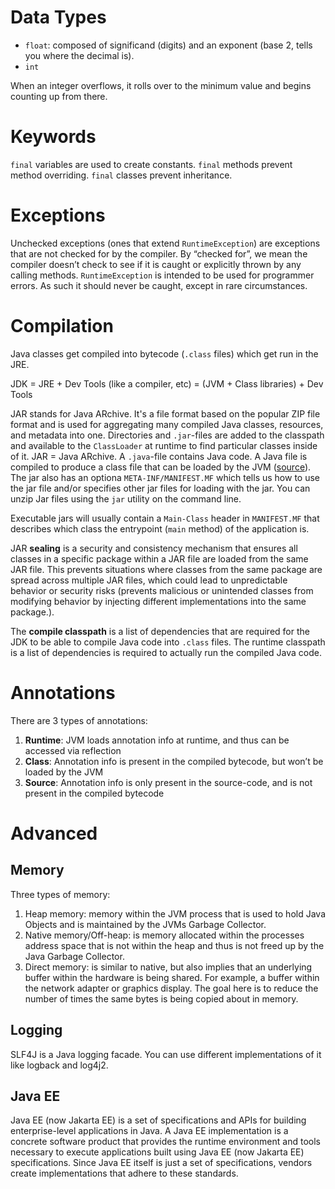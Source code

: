 # Data Types

- `float`: composed of significand (digits) and an exponent (base 2, tells you where the decimal is).
- `int`

When an integer overflows, it rolls over to the minimum value and begins counting up from there.

# Keywords

`final` variables are used to create constants. `final` methods prevent method overriding. `final` classes prevent inheritance.

# Exceptions

Unchecked exceptions (ones that extend `RuntimeException`) are exceptions that are not checked for by the compiler. By “checked for”, we mean the compiler doesn’t check to see if it is caught or explicitly thrown by any calling methods. `RuntimeException` is intended to be used for programmer errors. As such it should never be caught, except in rare circumstances.

# Compilation

Java classes get compiled into bytecode (`.class` files) which get run in the JRE.

JDK = JRE + Dev Tools (like a compiler, etc) = (JVM + Class libraries) + Dev Tools

JAR stands for Java ARchive. It's a file format based on the popular ZIP file format and is used for aggregating many compiled Java classes, resources, and metadata into one. Directories and `.jar`-files are added to the classpath and available to the `ClassLoader` at runtime to find particular classes inside of it. JAR = Java ARchive. A `.java`-file contains Java code. A Java file is compiled to produce a class file that can be loaded by the JVM ([source](https://stackoverflow.com/questions/60916297/difference-between-jar-file-and-java-file)). The jar also has an optiona `META-INF/MANIFEST.MF` which tells us how to use the jar file and/or specifies other jar files for loading with the jar. You can unzip Jar files using the `jar` utility on the command line.

Executable jars will usually contain a `Main-Class` header in `MANIFEST.MF` that describes which class the entrypoint (`main` method) of the application is.

JAR **sealing** is a security and consistency mechanism that ensures all classes in a specific package within a JAR file are loaded from the same JAR file. This prevents situations where classes from the same package are spread across multiple JAR files, which could lead to unpredictable behavior or security risks (prevents malicious or unintended classes from modifying behavior by injecting different implementations into the same package.).

The **compile classpath** is a list of dependencies that are required for the JDK to be able to compile Java code into `.class` files. The runtime classpath is a list of dependencies is required to actually run the compiled Java code.

# Annotations

There are 3 types of annotations:
1. **Runtime**: JVM loads annotation info at runtime, and thus can be accessed via reflection
2. **Class**: Annotation info is present in the compiled bytecode, but won’t be loaded by the JVM
3. **Source**: Annotation info is only present in the source-code, and is not present in the compiled bytecode


# Advanced

## Memory

Three types of memory:

1. Heap memory: memory within the JVM process that is used to hold Java Objects and is maintained by the JVMs Garbage Collector.
2. Native memory/Off-heap: is memory allocated within the processes address space that is not within the heap and thus is not freed up by the Java Garbage Collector.
3. Direct memory: is similar to native, but also implies that an underlying buffer within the hardware is being shared. For example, a buffer within the network adapter or graphics display. The goal here is to reduce the number of times the same bytes is being copied about in memory.

## Logging

SLF4J is a Java logging facade. You can use different implementations of it like logback and log4j2.

## Java EE

Java EE (now Jakarta EE) is a set of specifications and APIs for building enterprise-level applications in Java. A Java EE implementation is a concrete software product that provides the runtime environment and tools necessary to execute applications built using Java EE (now Jakarta EE) specifications. Since Java EE itself is just a set of specifications, vendors create implementations that adhere to these standards.